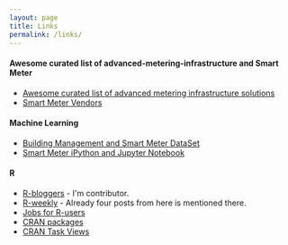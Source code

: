```yaml
---
layout: page
title: Links
permalink: /links/
---
```



#### Awesome curated list of advanced-metering-infrastructure and Smart Meter
* [Awesome curated list of advanced metering infrastructure solutions](https://ami-solution.github.io/awesome-advanced-metering-infrastructure/)
* [Smart Meter Vendors](https://www.stuba.sk/english.html?page_id=132)

#### Machine Learning
* [Building Management and Smart Meter DataSet](https://ami-solution.github.io/bmsdatasets/)
* [Smart Meter iPython and Jupyter Notebook](https://mybinder.org/v2/gh/Ami-Solution/MachineLearning-Smart-Meter-Analytics/master)

#### R
* [R-bloggers](https://www.r-bloggers.com/) - I'm contributor.
* [R-weekly](https://rweekly.org) - Already four posts from here is mentioned there.
* [Jobs for R-users](https://www.r-users.com/)
* [CRAN packages](https://cran.r-project.org/web/packages/)
* [CRAN Task Views](https://cran.r-project.org/web/views/)


